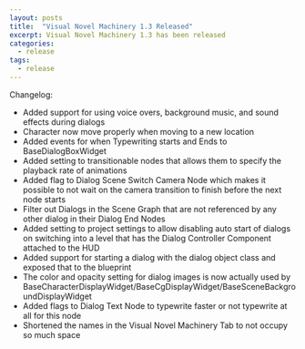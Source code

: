 ```yaml
---
layout: posts
title:  "Visual Novel Machinery 1.3 Released"
excerpt: Visual Novel Machinery 1.3 has been released
categories:
  - release
tags:
  - release
---
```


Changelog:

- Added support for using voice overs, background music, and sound effects during dialogs
- Character now move properly when moving to a new location
- Added events for when Typewriting starts and Ends to BaseDialogBoxWidget
- Added setting to transitionable nodes that allows them to specify the playback rate of animations
- Added flag to Dialog Scene Switch Camera Node which makes it possible to not wait on the camera transition to finish before the next node starts
- Filter out Dialogs in the Scene Graph that are not referenced by any other dialog in their Dialog End Nodes
- Added setting to project settings to allow disabling auto start of dialogs on switching into a level that has the Dialog Controller Component attached to the HUD
- Added support for starting a dialog with the dialog object class and exposed that to the blueprint
- The color and opacity setting for dialog images is now actually used by BaseCharacterDisplayWidget/BaseCgDisplayWidget/BaseSceneBackgroundDisplayWidget
- Added flags to Dialog Text Node to typewrite faster or not typewrite at all for this node
- Shortened the names in the Visual Novel Machinery Tab to not occupy so much space